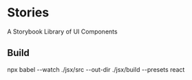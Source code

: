 # Stories
A Storybook Library of UI Components




## Build

npx babel --watch ./jsx/src --out-dir ./jsx/build --presets react
